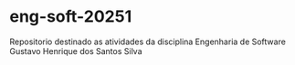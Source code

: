 # eng-soft-20251
Repositorio destinado as atividades da disciplina Engenharia de Software
Gustavo Henrique dos Santos Silva


